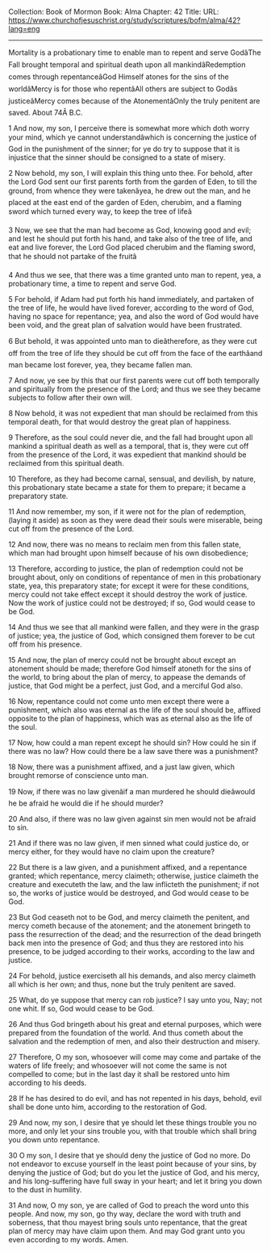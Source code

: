 Collection: Book of Mormon
Book: Alma
Chapter: 42
Title: 
URL: https://www.churchofjesuschrist.org/study/scriptures/bofm/alma/42?lang=eng

---

Mortality is a probationary time to enable man to repent and serve GodâThe Fall brought temporal and spiritual death upon all mankindâRedemption comes through repentanceâGod Himself atones for the sins of the worldâMercy is for those who repentâAll others are subject to Godâs justiceâMercy comes because of the AtonementâOnly the truly penitent are saved. About 74Â B.C.

1 And now, my son, I perceive there is somewhat more which doth worry your mind, which ye cannot understandâwhich is concerning the justice of God in the punishment of the sinner; for ye do try to suppose that it is injustice that the sinner should be consigned to a state of misery.

2 Now behold, my son, I will explain this thing unto thee. For behold, after the Lord God sent our first parents forth from the garden of Eden, to till the ground, from whence they were takenâyea, he drew out the man, and he placed at the east end of the garden of Eden, cherubim, and a flaming sword which turned every way, to keep the tree of lifeâ

3 Now, we see that the man had become as God, knowing good and evil; and lest he should put forth his hand, and take also of the tree of life, and eat and live forever, the Lord God placed cherubim and the flaming sword, that he should not partake of the fruitâ

4 And thus we see, that there was a time granted unto man to repent, yea, a probationary time, a time to repent and serve God.

5 For behold, if Adam had put forth his hand immediately, and partaken of the tree of life, he would have lived forever, according to the word of God, having no space for repentance; yea, and also the word of God would have been void, and the great plan of salvation would have been frustrated.

6 But behold, it was appointed unto man to dieâtherefore, as they were cut off from the tree of life they should be cut off from the face of the earthâand man became lost forever, yea, they became fallen man.

7 And now, ye see by this that our first parents were cut off both temporally and spiritually from the presence of the Lord; and thus we see they became subjects to follow after their own will.

8 Now behold, it was not expedient that man should be reclaimed from this temporal death, for that would destroy the great plan of happiness.

9 Therefore, as the soul could never die, and the fall had brought upon all mankind a spiritual death as well as a temporal, that is, they were cut off from the presence of the Lord, it was expedient that mankind should be reclaimed from this spiritual death.

10 Therefore, as they had become carnal, sensual, and devilish, by nature, this probationary state became a state for them to prepare; it became a preparatory state.

11 And now remember, my son, if it were not for the plan of redemption, (laying it aside) as soon as they were dead their souls were miserable, being cut off from the presence of the Lord.

12 And now, there was no means to reclaim men from this fallen state, which man had brought upon himself because of his own disobedience;

13 Therefore, according to justice, the plan of redemption could not be brought about, only on conditions of repentance of men in this probationary state, yea, this preparatory state; for except it were for these conditions, mercy could not take effect except it should destroy the work of justice. Now the work of justice could not be destroyed; if so, God would cease to be God.

14 And thus we see that all mankind were fallen, and they were in the grasp of justice; yea, the justice of God, which consigned them forever to be cut off from his presence.

15 And now, the plan of mercy could not be brought about except an atonement should be made; therefore God himself atoneth for the sins of the world, to bring about the plan of mercy, to appease the demands of justice, that God might be a perfect, just God, and a merciful God also.

16 Now, repentance could not come unto men except there were a punishment, which also was eternal as the life of the soul should be, affixed opposite to the plan of happiness, which was as eternal also as the life of the soul.

17 Now, how could a man repent except he should sin? How could he sin if there was no law? How could there be a law save there was a punishment?

18 Now, there was a punishment affixed, and a just law given, which brought remorse of conscience unto man.

19 Now, if there was no law givenâif a man murdered he should dieâwould he be afraid he would die if he should murder?

20 And also, if there was no law given against sin men would not be afraid to sin.

21 And if there was no law given, if men sinned what could justice do, or mercy either, for they would have no claim upon the creature?

22 But there is a law given, and a punishment affixed, and a repentance granted; which repentance, mercy claimeth; otherwise, justice claimeth the creature and executeth the law, and the law inflicteth the punishment; if not so, the works of justice would be destroyed, and God would cease to be God.

23 But God ceaseth not to be God, and mercy claimeth the penitent, and mercy cometh because of the atonement; and the atonement bringeth to pass the resurrection of the dead; and the resurrection of the dead bringeth back men into the presence of God; and thus they are restored into his presence, to be judged according to their works, according to the law and justice.

24 For behold, justice exerciseth all his demands, and also mercy claimeth all which is her own; and thus, none but the truly penitent are saved.

25 What, do ye suppose that mercy can rob justice? I say unto you, Nay; not one whit. If so, God would cease to be God.

26 And thus God bringeth about his great and eternal purposes, which were prepared from the foundation of the world. And thus cometh about the salvation and the redemption of men, and also their destruction and misery.

27 Therefore, O my son, whosoever will come may come and partake of the waters of life freely; and whosoever will not come the same is not compelled to come; but in the last day it shall be restored unto him according to his deeds.

28 If he has desired to do evil, and has not repented in his days, behold, evil shall be done unto him, according to the restoration of God.

29 And now, my son, I desire that ye should let these things trouble you no more, and only let your sins trouble you, with that trouble which shall bring you down unto repentance.

30 O my son, I desire that ye should deny the justice of God no more. Do not endeavor to excuse yourself in the least point because of your sins, by denying the justice of God; but do you let the justice of God, and his mercy, and his long-suffering have full sway in your heart; and let it bring you down to the dust in humility.

31 And now, O my son, ye are called of God to preach the word unto this people. And now, my son, go thy way, declare the word with truth and soberness, that thou mayest bring souls unto repentance, that the great plan of mercy may have claim upon them. And may God grant unto you even according to my words. Amen.
